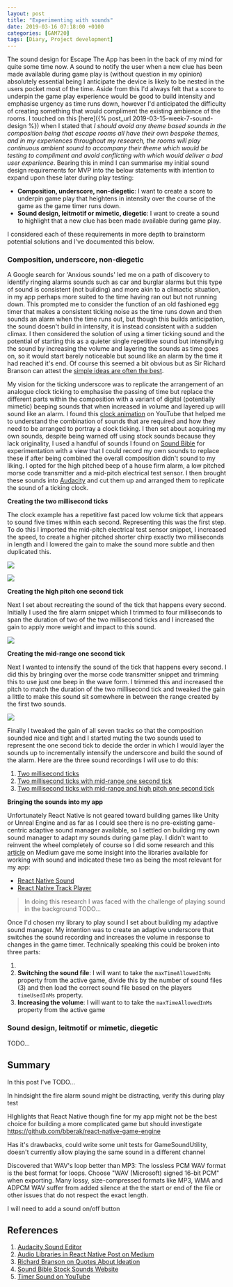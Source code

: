 ```yaml
---
layout: post
title: "Experimenting with sounds"
date: 2019-03-16 07:18:00 +0100
categories: [GAM720]
tags: [Diary, Project development]
---
```


The sound design for Escape The App has been in the back of my mind for quite some time now. A sound to notify the user when a new clue has been made available during game play is (without question in my opinion) absolutely essential being I anticipate the device is likely to be nested in the users pocket most of the time. Aside from this I'd always felt that a score to underpin the game play experience would be good to build intensity and emphasise urgency as time runs down, however I'd anticipated the difficulty of creating something that would compliment the existing ambience of the rooms. I touched on this [here]({% post_url 2019-03-15-week-7-sound-design %}) when I stated that *I should avoid any theme based sounds in the composition being that escape rooms all have their own bespoke themes, and in my experiences throughout my research, the rooms will play continuous ambient sound to accompany their theme which would be testing to compliment and avoid conflicting with which would deliver a bad user experience*. Bearing this in mind I can summarise my initial sound design requirements for MVP into the below statements with intention to expand upon these later during play testing:

- **Composition, underscore, non-diegetic**: I want to create a score to underpin game play that heightens in intensity over the course of the game as the game timer runs down.
- **Sound design, leitmotif or mimetic, diegetic**: I want to create a sound to highlight that a new clue has been made available during game play.

I considered each of these requirements in more depth to brainstorm potential solutions and I've documented this below.

### Composition, underscore, non-diegetic

A Google search for 'Anxious sounds' led me on a path of discovery to identify ringing alarms sounds such as car and burglar alarms but this type of sound is consistent (not building) and more akin to a climactic situation, in my app perhaps more suited to the time having ran out but not running down. This prompted me to consider the function of an old fashioned egg timer that makes a consistent ticking noise as the time runs down and then sounds an alarm when the time runs out, but though this builds anticipation, the sound doesn't build in intensity, it is instead consistent with a sudden climax. I then considered the solution of using a timer ticking sound and the potential of starting this as a quieter single repetitive sound but intensifying the sound by increasing the volume and layering the sounds as time goes on, so it would start barely noticeable but sound like an alarm by the time it had reached it's end. Of course this seemed a bit obvious but as Sir Richard Branson can attest the [simple ideas are often the best](https://www.virgin.com/richard-branson/my-top-10-quotes-ideas).

My vision for the ticking underscore was to replicate the arrangement of an analogue clock ticking to emphasise the passing of time but replace the different parts within the composition with a variant of digital (potentially mimetic) beeping sounds that when increased in volume and layered up will sound like an alarm. I found this [clock animation](https://www.youtube.com/watch?v=qjqZqpmaVks) on YouTube that helped me to understand the combination of sounds that are required and how they need to be arranged to portray a clock ticking. I then set about acquiring my own sounds, despite being warned off using stock sounds because they lack originality, I used a handful of sounds I found on [Sound Bible](http://soundbible.com) for experimentation with a view that I could record my own sounds to replace these if after being combined the overall composition didn't sound to my liking. I opted for the high pitched beep of a house firm alarm, a low pitched morse code transmitter and a mid-pitch electrical test sensor. I then brought these sounds into [Audacity](https://www.audacityteam.org) and cut them up and arranged them to replicate the sound of a ticking clock.

**Creating the two millisecond ticks**

The clock example has a repetitive fast paced low volume tick that appears to sound five times within each second. Representing this was the first step. To do this I imported the mid-pitch electrical test sensor snippet, I increased the speed, to create a higher pitched shorter chirp exactly two milliseconds in length and I lowered the gain to make the sound more subtle and then duplicated this.

![](/assets/img/GAM720_Wk7_Audacity--001.png)

![](/assets/img/GAM720_Wk7_Audacity--002.png)

**Creating the high pitch one second tick**

Next I set about recreating the sound of the tick that happens every second. Initially I used the fire alarm snippet which I trimmed to four milliseconds to span the duration of two of the two millisecond ticks and I increased the gain to apply more weight and impact to this sound.

![](/assets/img/GAM720_Wk7_Audacity--003.png)

**Creating the mid-range one second tick**

Next I wanted to intensify the sound of the tick that happens every second. I did this by bringing over the morse code transmitter snippet and trimming this to use just one beep in the wave form. I trimmed this and increased the pitch to match the duration of the two millisecond tick and tweaked the gain a little to make this sound sit somewhere in between the range created by the first two sounds.

![](/assets/img/GAM720_Wk7_Audacity--004.png)

Finally I tweaked the gain of all seven tracks so that the composition sounded nice and tight and I started muting the two sounds used to represent the one second tick to decide the order in which I would layer the sounds up to incrementally intensify the underscore and build the sound of the alarm. Here are the three sound recordings I will use to do this:

1. [Two millisecond ticks](/assets/sound/GAM720_Wk7_Underscore--001.mp3)
2. [Two millisecond ticks with mid-range one second tick](/assets/sound/GAM720_Wk7_Underscore--002.mp3)
3. [Two millisecond ticks with mid-range and high pitch one second tick](/assets/sound/GAM720_Wk7_Underscore--003.mp3)

**Bringing the sounds into my app**

Unfortunately React Native is not geared toward building games like Unity or Unreal Engine and as far as I could see there is no pre-existing game-centric adaptive sound manager available, so I settled on building my own sound manager to adapt my sounds during game play. I didn't want to reinvent the wheel completely of course so I did some research and this [article](https://medium.com/@emmettharper/the-state-of-audio-libraries-in-react-native-7e542f57b3b4) on Medium gave me some insight into the libraries available for working with sound and indicated these two as being the most relevant for my app:

- [React Native Sound](https://github.com/zmxv/react-native-sound)
- [React Native Track Player](https://react-native-kit.github.io/react-native-track-player)

> In doing this research I was faced with the challenge of playing sound in the background TODO...

Once I'd chosen my library to play sound I set about building my adaptive sound manager. My intention was to create an adaptive underscore that switches the sound recording and increases the volume in response to changes in the game timer. Technically speaking this could be broken into three parts:

1.
2. **Switching the sound file**: I will want to take the `maxTimeAllowedInMs` property from the active game, divide this by the number of sound files (3) and then load the correct sound file based on the players `timeUsedInMs` property.
3. **Increasing the volume**: I will want to to take the `maxTimeAllowedInMs` property from the active game

### Sound design, leitmotif or mimetic, diegetic

TODO...

## Summary

In this post I've TODO...

In hindsight the fire alarm sound might be distracting, verify this during play test

HIghlights that React Native though fine for my app might not be the best choice for building a more complicated game but should investigate https://github.com/bberak/react-native-game-engine

Has it's drawbacks, could write some unit tests for GameSoundUtility, doesn't currently allow playing the same sound in a different channel

Discovered that WAV's loop better than MP3: The lossless PCM WAV format is the best format for loops. Choose "WAV (Microsoft) signed 16-bit PCM" when exporting. Many lossy, size-compressed formats like MP3, WMA and ADPCM WAV suffer from added silence at the the start or end of the file or other issues that do not respect the exact length.

I will need to add a sound on/off button



## References

1. [Audacity Sound Editor](https://www.audacityteam.org)
2. [Audio Libraries in React Native Post on Medium](https://medium.com/@emmettharper/the-state-of-audio-libraries-in-react-native-7e542f57b3b4)
3. [Richard Branson on Quotes About Ideation](https://www.virgin.com/richard-branson/my-top-10-quotes-ideas)
4. [Sound Bible Stock Sounds Website](http://soundbible.com)
5. [Timer Sound on YouTube](https://www.youtube.com/watch?v=qjqZqpmaVks)
